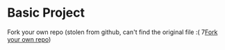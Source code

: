 # Basic Project

Fork your own repo (stolen from github, can't find the original file :( 7[Fork your own repo](/fork-your-own-repo.md))